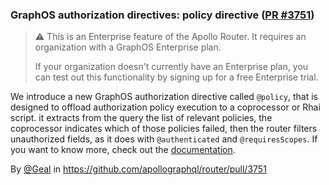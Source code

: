 ### GraphOS authorization directives: policy directive ([PR #3751](https://github.com/apollographql/router/pull/3751))

> ⚠️ This is an Enterprise feature of the Apollo Router. It requires an organization with a GraphOS Enterprise plan.
> 
> If your organization doesn't currently have an Enterprise plan, you can test out this functionality by signing up for a free Enterprise trial.

We introduce a new GraphOS authorization directive called `@policy`, that is designed to offload authorization policy execution to a coprocessor or Rhai script. it extracts from the query the list of relevant policies, the coprocessor indicates which of those policies failed, then the router filters unauthorized fields, as it does with `@authenticated` and `@requiresScopes`. If you want to know more, check out the [documentation](https://www.apollographql.com/docs/router/configuration/authorization#authenticated).

By [@Geal](https://github.com/Geal) in https://github.com/apollographql/router/pull/3751